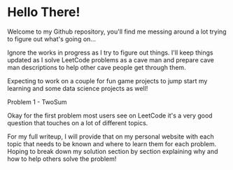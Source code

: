 # Hello There!

Welcome to my Github repository, you'll find me messing around a lot trying to figure out what's going on...

Ignore the works in progress as I try to figure out things. I'll keep things updated as I solve LeetCode problems as a cave man and prepare cave man descriptions to help other cave people get through them.

Expecting to work on a couple for fun game projects to jump start my learning and some data science projects as well!

Problem 1 - TwoSum

Okay for the first problem most users see on LeetCode it's a very good question that touches on a lot of different topics.

For my full writeup, I will provide that on my personal website with each topic that needs to be known and where to learn them for each problem. Hoping to break down my solution section by section explaining why and how to help others solve the problem!
